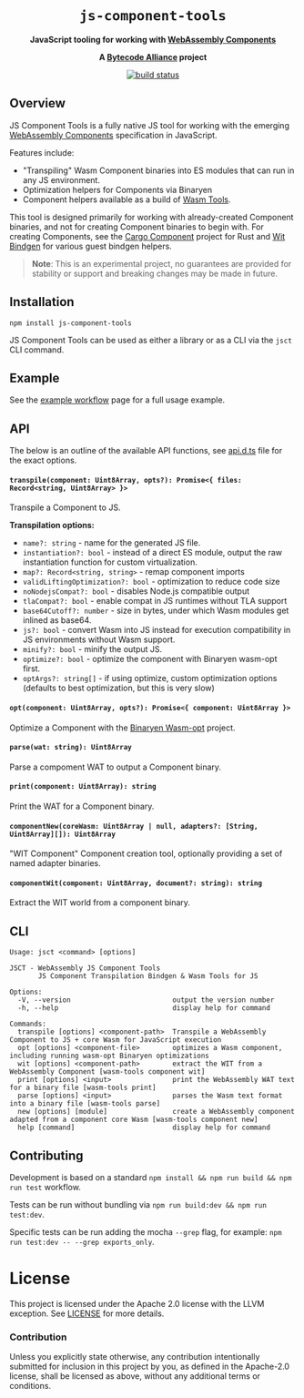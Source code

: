 <div align="center">
  <h1><code>js-component-tools</code></h1>

  <p>
    <strong>JavaScript tooling for working with <a href="https://github.com/WebAssembly/component-model">WebAssembly Components</a></strong>
  </p>

  <strong>A <a href="https://bytecodealliance.org/">Bytecode Alliance</a> project</strong>

  <p>
    <a href="https://github.com/bytecodealliance/js-component-tools/actions?query=workflow%3ACI"><img src="https://github.com/bytecodealliance/js-component-tools/workflows/CI/badge.svg" alt="build status" /></a>
  </p>
</div>

## Overview

JS Component Tools is a fully native JS tool for working with the emerging [WebAssembly Components](https://github.com/WebAssembly/component-model) specification in JavaScript.

Features include:

* "Transpiling" Wasm Component binaries into ES modules that can run in any JS environment.
* Optimization helpers for Components via Binaryen
* Component helpers available as a build of [Wasm Tools](https://github.com/bytecodealliance/wasm-tools).

This tool is designed primarily for working with already-created Component binaries, and not for creating Component binaries to begin with. For creating Components, see the [Cargo Component](https://github.com/bytecodealliance/cargo-Component) project for Rust and [Wit Bindgen](https://github.com/bytecodealliance/wit-bindgen) for various guest bindgen helpers.

> **Note**: This is an experimental project, no guarantees are provided for stability or support and breaking changes may be made in future.

## Installation

```shell
npm install js-component-tools
```

JS Component Tools can be used as either a library or as a CLI via the `jsct` CLI command.

## Example

See the [example workflow](EXAMPLE.md) page for a full usage example.

## API

The below is an outline of the available API functions, see [api.d.ts](api.d.ts) file for the exact options.

#### `transpile(component: Uint8Array, opts?): Promise<{ files: Record<string, Uint8Array> }>`

Transpile a Component to JS.

**Transpilation options:**

* `name?: string` - name for the generated JS file.
* `instantiation?: bool` - instead of a direct ES module, output the raw instantiation function for custom virtualization.
* `map?: Record<string, string>` - remap component imports
* `validLiftingOptimization?: bool` - optimization to reduce code size
* `noNodejsCompat?: bool` - disables Node.js compatible output
* `tlaCompat?: bool` - enable compat in JS runtimes without TLA support
* `base64Cutoff?: number` - size in bytes, under which Wasm modules get inlined as base64.
* `js?: bool` - convert Wasm into JS instead for execution compatibility in JS environments without Wasm support.
* `minify?: bool` - minify the output JS.
* `optimize?: bool` - optimize the component with Binaryen wasm-opt first.
* `optArgs?: string[]` - if using optimize, custom optimization options (defaults to best optimization, but this is very slow)

#### `opt(component: Uint8Array, opts?): Promise<{ component: Uint8Array }>`

Optimize a Component with the [Binaryen Wasm-opt](https://www.npmjs.com/package/binaryen) project.

#### `parse(wat: string): Uint8Array`

Parse a compoment WAT to output a Component binary.

#### `print(component: Uint8Array): string`

Print the WAT for a Component binary.

#### `componentNew(coreWasm: Uint8Array | null, adapters?: [String, Uint8Array][]): Uint8Array`

"WIT Component" Component creation tool, optionally providing a set of named adapter binaries.

#### `componentWit(component: Uint8Array, document?: string): string`

Extract the WIT world from a component binary.

## CLI

```shell
Usage: jsct <command> [options]

JSCT - WebAssembly JS Component Tools
       JS Component Transpilation Bindgen & Wasm Tools for JS

Options:
  -V, --version                         output the version number
  -h, --help                            display help for command

Commands:
  transpile [options] <component-path>  Transpile a WebAssembly Component to JS + core Wasm for JavaScript execution
  opt [options] <component-file>        optimizes a Wasm component, including running wasm-opt Binaryen optimizations
  wit [options] <component-path>        extract the WIT from a WebAssembly Component [wasm-tools component wit]
  print [options] <input>               print the WebAssembly WAT text for a binary file [wasm-tools print]
  parse [options] <input>               parses the Wasm text format into a binary file [wasm-tools parse]
  new [options] [module]                create a WebAssembly component adapted from a component core Wasm [wasm-tools component new]
  help [command]                        display help for command
```

## Contributing

Development is based on a standard `npm install && npm run build && npm run test` workflow.

Tests can be run without bundling via `npm run build:dev && npm run test:dev`.

Specific tests can be run adding the mocha `--grep` flag, for example: `npm run test:dev -- --grep exports_only`.

# License

This project is licensed under the Apache 2.0 license with the LLVM exception.
See [LICENSE](LICENSE) for more details.

### Contribution

Unless you explicitly state otherwise, any contribution intentionally submitted
for inclusion in this project by you, as defined in the Apache-2.0 license,
shall be licensed as above, without any additional terms or conditions.